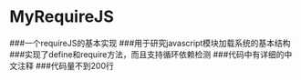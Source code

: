 # MyRequireJS
###一个requireJS的基本实现
###用于研究javascript模块加载系统的基本结构
###实现了define和require方法，而且支持循环依赖检测
###代码中有详细的中文注释
###代码量不到200行